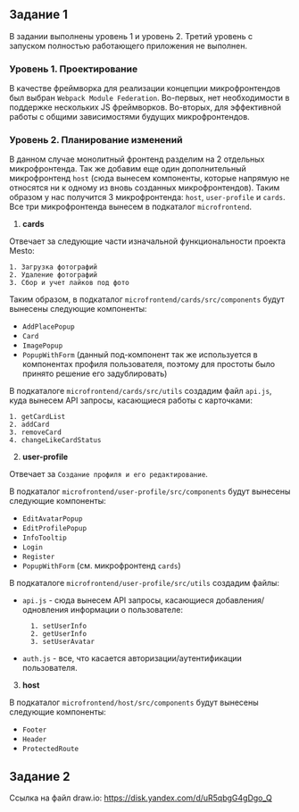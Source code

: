 ## Задание 1

В задании выполнены уровень 1 и уровень 2. 
Третий уровень с запуском полностью работающего приложения не выполнен.

### Уровень 1. Проектирование

В качестве фреймворка для реализации концепции микрофронтендов был выбран 
`Webpack Module Federation`.
Во-первых, нет необходимости в поддержке нескольких JS фреймворков.
Во-вторых, для эффективной работы с общими зависимостями будущих микрофронтендов.

### Уровень 2. Планирование изменений

В данном случае монолитный фронтенд разделим на 2 отдельных микрофронтенда.
Так же добавим еще один дополнительный микрофронтенд `host` (сюда вынесем 
компоненты, которые напрямую не относятся ни к одному из вновь созданных микрофронтендов).
Таким образом у нас получится 3 микрофронтенда: `host`, `user-profile` и `cards`.
Все три микрофронтенда вынесем в подкаталог `microfrontend`.


1. **cards**

Отвечает за следующие части изначальной функциональности проекта Mesto:

    1. Загрузка фотографий
    2. Удаление фотографий
    3. Сбор и учет лайков под фото

Таким образом, в подкаталог `microfrontend/cards/src/components` будут вынесены 
следующие компоненты:
- `AddPlacePopup`
- `Card`
- `ImagePopup`
- `PopupWithForm` (данный под-компонент так же используется в компонентах 
        профиля пользователя, поэтому для простоты было принято решение его задублировать)

В подкаталоге `microfrontend/cards/src/utils` создадим файл `api.js`, куда вынесем API запросы,
касающиеся работы с карточками:

    1. getCardList
    2. addCard
    3. removeCard
    4. changeLikeCardStatus

2. **user-profile**

Отвечает за `Создание профиля и его редактирование`.

В подкаталог `microfrontend/user-profile/src/components` будут вынесены 
следующие компоненты:
- `EditAvatarPopup`
- `EditProfilePopup`
- `InfoTooltip`
- `Login`
- `Register`
- `PopupWithForm` (см. микрофронтенд `cards`)

В подкаталоге `microfrontend/user-profile/src/utils` создадим файлы:
- `api.js` - сюда вынесем API запросы, касающиеся добавления/одновления 
информации о пользователе:
    
        1. setUserInfo
        2. getUserInfo
        3. setUserAvatar

- `auth.js` - все, что касается авторизации/аутентификации пользователя.

3. **host**

В подкаталог `microfrontend/host/src/components` будут вынесены 
следующие компоненты:
- `Footer`
- `Header`
- `ProtectedRoute`

## Задание 2

Ссылка на файл draw.io: https://disk.yandex.com/d/uR5qbgG4gDgo_Q
